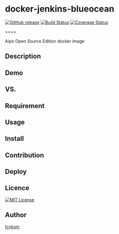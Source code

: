 # docker-jenkins-blueocean

[![GitHub release](https://img.shields.io/github/release/radioberry/docker-jenkins-blueocean.svg)]()
[![Build Status](https://travis-ci.org/radioberry/docker-jenkins-blueocean.svg?branch=master)](https://travis-ci.org/radioberry/docker-jenkins-blueocean)
[![Coverage Status](https://coveralls.io/repos/github/radioberry/docker-jenkins-blueocean/badge.svg?branch=master)](https://coveralls.io/github/radioberry/docker-jenkins-blueocean?branch=master)

====

Aipo Open Source Edition docker image

## Description

## Demo

## VS. 

## Requirement

## Usage

## Install

## Contribution

## Deploy

## Licence

[![MIT License](http://img.shields.io/badge/license-MIT-blue.svg?style=flat)](LICENSE)

## Author

[tcnksm](https://github.com/tcnksm)
